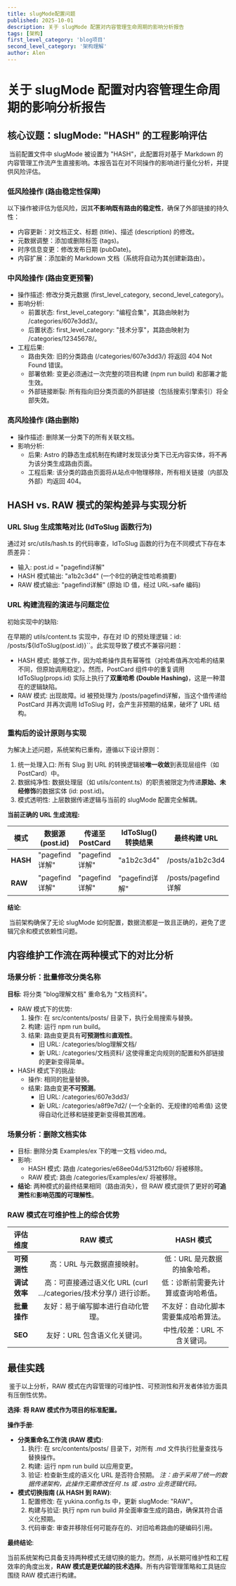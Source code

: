 ```yaml
---
title: slugMode配置问题
published: 2025-10-01
description: 关于 slugMode 配置对内容管理生命周期的影响分析报告
tags: [架构]
first_level_category: 'blog项目'
second_level_category: '架构理解'
author: Alen
---
```

# 关于 slugMode 配置对内容管理生命周期的影响分析报告

## 核心议题：slugMode: "HASH" 的工程影响评估

​	当前配置文件中 slugMode 被设置为 "HASH"，此配置将对基于 Markdown 的内容管理工作流产生直接影响。本报告旨在对不同操作的影响进行量化分析，并提供风险评估。

### 低风险操作 (路由稳定性保障)

以下操作被评估为低风险，因其**不影响既有路由的稳定性**，确保了外部链接的持久性：

- 内容更新：对文档正文、标题 (title)、描述 (description) 的修改。
- 元数据调整：添加或删除标签 (tags)。
- 时序信息变更：修改发布日期 (pubDate)。
- 内容扩展：添加新的 Markdown 文档（系统将自动为其创建新路由）。

### 中风险操作 (路由变更预警)

- 操作描述: 修改分类元数据 (first_level_category, second_level_category)。
- 影响分析:
  - 前置状态: first_level_category: "编程合集"，其路由映射为 /categories/607e3dd3/。
  - 后置状态: first_level_category: "技术分享"，其路由映射为 /categories/12345678/。
- 工程后果:
  - 路由失效: 旧的分类路由 (/categories/607e3dd3/) 将返回 404 Not Found 错误。
  - 部署依赖: 变更必须通过一次完整的项目构建 (npm run build) 和部署才能生效。
  - 外部链接断裂: 所有指向旧分类页面的外部链接（包括搜索引擎索引）将全部失效。

### 高风险操作 (路由删除)

- 操作描述: 删除某一分类下的所有关联文档。
- 影响分析:
  - 后果: Astro 的静态生成机制在构建时发现该分类下已无内容实体，将不再为该分类生成路由页面。
  - 工程后果: 该分类的路由页面将从站点中物理移除，所有相关链接（内部及外部）均返回 404。

## HASH vs. RAW 模式的架构差异与实现分析

### URL Slug 生成策略对比 (IdToSlug 函数行为)

通过对 src/utils/hash.ts 的代码审查，IdToSlug 函数的行为在不同模式下存在本质差异：

- 输入: post.id = "pagefind详解"
- HASH 模式输出: "a1b2c3d4" (一个8位的确定性哈希摘要)
- RAW 模式输出: "pagefind详解" (原始 ID 值，经过 URL-safe 编码)

### URL 构建流程的演进与问题定位

初始实现中的缺陷:

在早期的 utils/content.ts 实现中，存在对 ID 的预处理逻辑：id: \/posts/${IdToSlug(post.id)}``。此实现导致了模式不兼容问题：

- HASH 模式: 能够工作，因为哈希操作具有幂等性（对哈希值再次哈希的结果不同，但原始调用稳定）。然而，PostCard 组件中的重复调用 IdToSlug(props.id) 实际上执行了**双重哈希 (Double Hashing)**，这是一种潜在的逻辑缺陷。
- RAW 模式: 出现故障。id 被预处理为 /posts/pagefind详解，当这个值传递给 PostCard 并再次调用 IdToSlug 时，会产生非预期的结果，破坏了 URL 结构。

### 重构后的设计原则与实现

为解决上述问题，系统架构已重构，遵循以下设计原则：

1. 统一处理入口: 所有 Slug 到 URL 的转换逻辑被**唯一收敛**到表现层组件（如 PostCard）中。
2. 数据纯净性: 数据处理层（如 utils/content.ts）的职责被限定为传递**原始、未经修饰**的数据实体 (id: post.id)。
3. 模式透明性: 上层数据传递逻辑与当前的 slugMode 配置完全解耦。

**当前正确的 URL 生成流程:**

| 模式     | 数据源 (post.id) | 传递至 PostCard | IdToSlug() 转换结果 | 最终构建 URL        |
| -------- | ---------------- | --------------- | ------------------- | ------------------- |
| **HASH** | "pagefind详解"   | "pagefind详解"  | "a1b2c3d4"          | /posts/a1b2c3d4     |
| **RAW**  | "pagefind详解"   | "pagefind详解"  | "pagefind详解"      | /posts/pagefind详解 |

**结论**:

​	 当前架构确保了无论 slugMode 如何配置，数据流都是一致且正确的，避免了逻辑冗余和模式依赖性问题。

## 内容维护工作流在两种模式下的对比分析

### 场景分析：批量修改分类名称

**目标**: 将分类 "blog理解文档" 重命名为 "文档资料"。

- RAW 模式下的优势:
  1. 操作: 在 src/contents/posts/ 目录下，执行全局搜索与替换。
  2. 构建: 运行 npm run build。
  3. 结果: 路由变更具有**可预测性**和**直观性**。
     - 旧 URL: /categories/blog理解文档/
     - 新 URL: /categories/文档资料/
       这使得重定向规则的配置和外部链接的更新变得简单。
- HASH 模式下的挑战:
  - 操作: 相同的批量替换。
  - 结果: 路由变更**不可预测**。
    - 旧 URL: /categories/607e3dd3/
    - 新 URL: /categories/a8f9e7d2/ (一个全新的、无规律的哈希值)
      这使得自动化迁移和链接更新变得极其困难。

### 场景分析：删除文档实体

- 目标: 删除分类 Examples/ex 下的唯一文档 video.md。
- 影响:
  - HASH 模式: 路由 /categories/e68ee04d/5312fb60/ 将被移除。
  - RAW 模式: 路由 /categories/Examples/ex/ 将被移除。
- **结论**: 两种模式的最终结果相同（路由消失），但 RAW 模式提供了更好的**可追溯性**和**影响范围的可理解性**。

### RAW 模式在可维护性上的综合优势

|   评估维度   |                           RAW 模式                           |              HASH 模式               |
| :----------: | :----------------------------------------------------------: | :----------------------------------: |
| **可预测性** |                  高：URL 与元数据直接映射。                  |     低：URL 是元数据的抽象哈希。     |
| **调试效率** | 高：可直接通过语义化 URL (curl .../categories/技术分享/) 进行诊断。 |  低：诊断前需要先计算或查询哈希值。  |
| **批量操作** |              友好：易于编写脚本进行自动化管理。              | 不友好：自动化脚本需要集成哈希算法。 |
|   **SEO**    |                 友好：URL 包含语义化关键词。                 |     中性/较差：URL 不含关键词。      |

## 最佳实践

​	鉴于以上分析，RAW 模式在内容管理的可维护性、可预测性和开发者体验方面具有压倒性优势。

**选择**: **将 RAW 模式作为项目的标准配置。**

**操作手册**:

- **分类重命名工作流 (RAW 模式)**:
  1. 执行: 在 src/contents/posts/ 目录下，对所有 .md 文件执行批量查找与替换操作。
  2. 构建: 运行 npm run build 以应用变更。
  3. 验证: 检查新生成的语义化 URL 是否符合预期。
     *注：由于采用了统一的数据传递架构，此操作无需修改任何 .ts 或 .astro 业务逻辑代码。*
- **模式切换指南 (从 HASH 到 RAW)**:
  1. 配置修改: 在 yukina.config.ts 中，更新 slugMode: "RAW"。
  2. 构建与验证: 执行 npm run build 并全面审查生成的路由，确保其符合语义化预期。
  3. 代码审查: 审查并移除任何可能存在的、对旧哈希路由的硬编码引用。

**最终结论**: 

​	当前系统架构已具备支持两种模式无缝切换的能力。然而，从长期可维护性和工程效率的角度出发，**RAW 模式是更优越的技术选择**。所有内容管理策略和工具链应围绕 RAW 模式进行构建。

